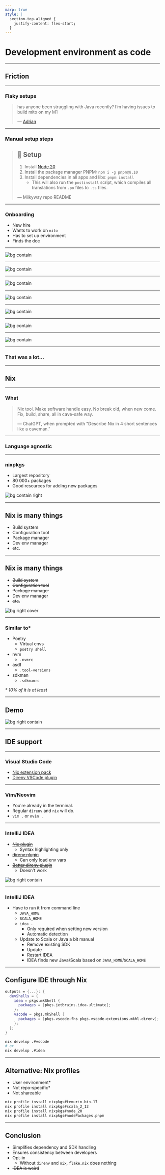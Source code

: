 ```yaml
---
marp: true
style: |
  section.top-aligned {
    justify-content: flex-start;
  }
---
```


# Development environment as code

---

## Friction

---

### Flaky setups

> has anyone been struggling with Java recently? I’m having issues to build
> mito on my M1
>
> &mdash; [Adrian](https://strise.slack.com/archives/C05V95CPJNS/p1709107078009879)

---

### Manual setup steps

> ## 🚀 Setup
>
> 1. Install [Node 20](https://nodejs.org/en/)
> 2. Install the package manager PNPM: `npm i -g pnpm@8.10`
> 3. Install dependencies in all apps and libs: `pnpm install`
>    - This will also run the `postinstall` script, which compiles all
>      translations from `.po` files to `.ts` files.
>
> &mdash; Milkyway repo README

---

### Onboarding

- New hire
- Wants to work on `mito`
- Has to set up environment
- Finds the doc

---

![bg contain](https://github.com/Gipphe/presentations/blob/main/Nix/img/manual_1.png?raw=true)

---

![bg contain](https://github.com/Gipphe/presentations/blob/main/Nix/img/manual_2.png?raw=true)

---

![bg contain](https://github.com/Gipphe/presentations/blob/main/Nix/img/manual_3.png?raw=true)

---

![bg contain](https://github.com/Gipphe/presentations/blob/main/Nix/img/manual_4.png?raw=true)

---

![bg contain](https://github.com/Gipphe/presentations/blob/main/Nix/img/manual_5.png?raw=true)

---

![bg contain](https://github.com/Gipphe/presentations/blob/main/Nix/img/manual_6.png?raw=true)

---

![bg contain](https://github.com/Gipphe/presentations/blob/main/Nix/img/manual_7.png?raw=true)

---

### That was a lot...

---

## Nix

---

### What

> Nix tool. Make software handle easy. No break old, when new come. Fix, build,
> share, all in cave-safe way.
>
> &mdash; ChatGPT, when prompted with "Describe Nix in 4 short sentences like a
> caveman."

---

### Language agnostic

---

### nixpkgs

- Largest repository
- 80 000+ packages
- Good resources for adding new packages

![bg contain right](https://repology.org/graph/map_repo_size_fresh.svg)

---

## Nix is many things

- Build system
- Configuration tool
- Package manager
- Dev env manager
- etc.

<!-- ![bg right cover](https://github.com/Gipphe/presentations/blob/main/Nix/img/iceberg.webp?raw=true) -->

---

## Nix is many things

- ~~Build system~~
- ~~Configuration tool~~
- ~~Package manager~~
- Dev env manager
- ~~etc.~~

![bg right cover](https://github.com/Gipphe/presentations/blob/main/Nix/img/iceberg.webp?raw=true)

---

### Similar to\*

- Poetry
  - Virtual envs
  - `poetry shell`
- nvm
  - `.nvmrc`
- asdf
  - `.tool-versions`
- sdkman
  - `.sdkmanrc`

<!-- markdownlint-disable MD036 -->

_\* 10% of it is at least_

<!-- markdownlint-enable MD036 -->

---

## Demo

![bg right contain](https://i.pinimg.com/originals/c9/fb/e2/c9fbe25974eb890e3b4fc88387dd0a07.gif)

---

## IDE support

---

### Visual Studio Code

- [Nix extension pack]
- [Direnv VSCode plugin]

---

### Vim/Neovim

- You're already in the terminal.
- Regular `direnv` and `nix` will do.
- `vim .` or `nvim .`

---

### IntelliJ IDEA

- ~~[Nix plugin]~~
  - Syntax highlighting only
- ~~[direnv plugin]~~
  - Can only load env vars
- ~~[Better direnv plugin]~~
  - Doesn't work

![bg right contain](https://i.kym-cdn.com/photos/images/newsfeed/001/485/098/245.gif)

---

### IntelliJ IDEA

- Have to run it from command line
  - `JAVA_HOME`
  - `SCALA_HOME`
  - `idea .`
    - Only required when setting new version
    - Automatic detection
  - Update to Scala or Java a bit manual
    - Remove existing SDK
    - Update
    - Restart IDEA
    - IDEA finds new Java/Scala based on `JAVA_HOME`/`SCALA_HOME`

---

## Configure IDE through Nix

```nix
outputs = {...}: {
  devShells = {
    idea = pkgs.mkShell {
      packages = [pkgs.jetbrains.idea-ultimate];
    };
    vscode = pkgs.mkShell {
      packages = [pkgs.vscode-fhs pkgs.vscode-extensions.mkhl.direnv];
    };
  };
}
```

```sh
nix develop .#vscode
# or
nix develop .#idea
```

---

## Alternative: Nix profiles

- User environment\*
- Not repo-specific\*
- Not shareable

```sh
nix profile install nixpkgs#temurin-bin-17
nix profile install nixpkgs#scala_2_12
nix profile install nixpkgs#node_20
nix profile install nixpkgs#nodePackages.pnpm
```

---

## Conclusion

- Simplifies dependency and SDK handling
- Ensures consistency between developers
- Opt-in
  - Without `direnv` and `nix`, `flake.nix` does nothing
- ~~IDEA is weird~~

[Nix plugin]: https://plugins.jetbrains.com/plugin/8607-nixidea
[direnv plugin]: https://plugins.jetbrains.com/plugin/15285-direnv-integration
[Nix extension pack]: https://marketplace.visualstudio.com/items?itemName=pinage404.nix-extension-pack
[Direnv VSCode plugin]: https://marketplace.visualstudio.com/items?itemName=mkhl.direnv
[Better direnv plugin]: https://plugins.jetbrains.com/plugin/19275-better-direnv
